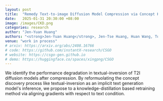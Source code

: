 ```yaml
---
layout: post
title:  "Remedy Text-to-image Diffusion Model Compression via Concept Knowledge Distillation"
date:   2025-01-31 20:30:00 +08:00
image: /images/CKD.png
categories: research
author: "Jen-Yuan Huang"
authors: "<strong>Jen-Yuan Huang</strong>, Jen-Tse Huang, Huan Wang, Tong Lin"
venue: "work in process"
# arxiv: https://arxiv.org/abs/2408.16766
# code: https://github.com/instantX-research/CSGO
# website: https://csgo-gen.github.io
# demo: https://huggingface.co/spaces/xingpng/CSGO
---
```

We identify the performance degradation in textual-inversion of T2I diffusion models after compression. By reformuolating the concept discovery process like textual-inversion as an implicit text generation model's inference, we propose to a knowledge-distillation based retraining method via aligning gradients with respect to text condition.